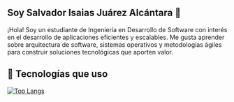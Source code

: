 ## Soy Salvador Isaias Juárez Alcántara 👋

¡Hola! Soy un estudiante de Ingeniería en Desarrollo de Software con interés en el desarrollo de aplicaciones eficientes y escalables. Me gusta aprender sobre arquitectura de software, sistemas operativos y metodologías ágiles para construir soluciones tecnológicas que aporten valor.

## 🚀 Tecnologías que uso

[![Top Langs](https://github-readme-stats.vercel.app/api/top-langs/?username=salvadoralcantara&layout=compact&theme=radical)](https://github.com/anuraghazra/github-readme-stats)

